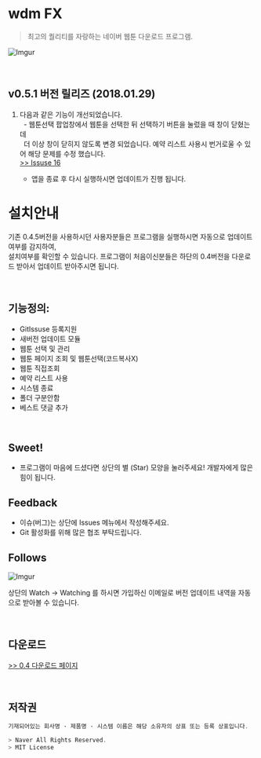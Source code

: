 # wdm FX
> 최고의 퀄리티를 자랑하는 네이버 웹툰 다운로드 프로그램.


![Imgur](https://i.imgur.com/AT9IiWE.png)

<br/>

## v0.5.1 버전 릴리즈 (2018.01.29)

1. 다음과 같은 기능이 개선되었습니다. <br/>
   - 웹툰선택 팝업창에서 웹툰을 선택한 뒤 선택하기 버튼을 눌렀을 때 창이 닫혔는데 <br/>
     더 이상 창이 닫히지 않도록 변경 되었습니다.
     예약 리스트 사용시 번거로울 수 있어 해당 문제를 수정 했습니다.
     <br/>
     [>> Issuse 16](https://github.com/kimyearho/WebtoonDownloadManager/issues/16)
     
     * 앱을 종료 후 다시 실행하시면 업데이트가 진행 됩니다.

# 설치안내 
   기존 0.4.5버전을 사용하시던 사용자분들은 프로그램을 실행하시면 자동으로 업데이트여부를 감지하여,<br>
   설치여부를 확인할 수 있습니다. 프로그램이 처음이신분들은 하단의 0.4버전을 다운로드 받아서 업데이트
   받아주시면 됩니다.

<br/>

## 기능정의:

* GitIssuse 등록지원
* 새버전 업데이트 모듈
* 웹툰 선택 및 관리
* 웹툰 페이지 조회 및 웹툰선택(코드복사X)
* 웹툰 직접조회
* 예약 리스트 사용
* 시스템 종료
* 폴더 구분안함
* 베스트 댓글 추가

<br/>

## Sweet!

 * 프로그램이 마음에 드셨다면 상단의 별 (Star) 모양을 눌러주세요!
   개발자에게 많은 힘이 됩니다.
   
## Feedback

  * 이슈(버그)는 상단에 Issues 메뉴에서 작성해주세요.
  * Git 활성화를 위해 많은 협조 부탁드립니다.

## Follows

![Imgur](https://i.imgur.com/KYwTpoh.png) <br/>

상단의 Watch -> Watching 를 하시면 가입하신 이메일로 버전 업데이트 내역을 자동으로 받아볼 수 있습니다.


<br/>

## 다운로드
[>> 0.4 다운로드 페이지](https://github.com/kimyearho/WebtoonDownloadManager/releases/tag/0.4)

<br/>

## 저작권
```javascript
기재되어있는 회사명 · 제품명 · 시스템 이름은 해당 소유자의 상표 또는 등록 상표입니다.

> Naver All Rights Reserved.
> MIT License
```
